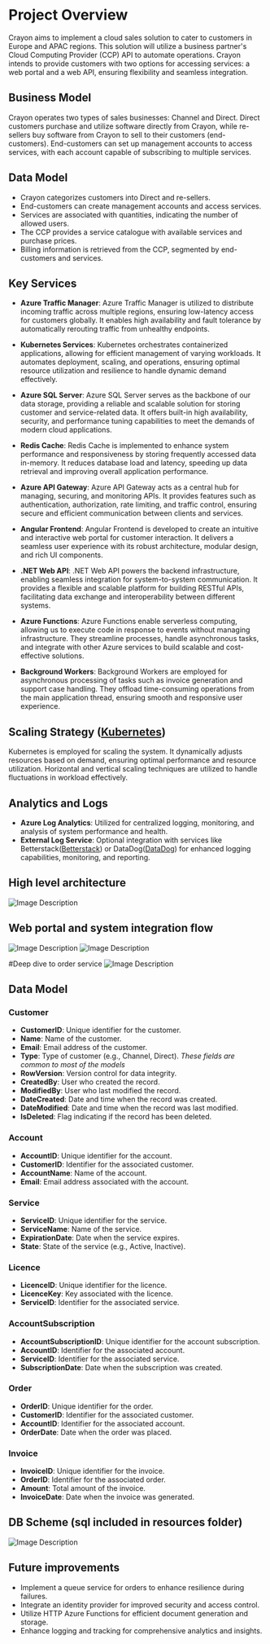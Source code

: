 # Project Overview

Crayon aims to implement a cloud sales solution to cater to customers in Europe and APAC regions. This solution will utilize a business partner's Cloud Computing Provider (CCP) API to automate operations. Crayon intends to provide customers with two options for accessing services: a web portal and a web API, ensuring flexibility and seamless integration.

## Business Model

Crayon operates two types of sales businesses: Channel and Direct. Direct customers purchase and utilize software directly from Crayon, while re-sellers buy software from Crayon to sell to their customers (end-customers). End-customers can set up management accounts to access services, with each account capable of subscribing to multiple services.

## Data Model

- Crayon categorizes customers into Direct and re-sellers.
- End-customers can create management accounts and access services.
- Services are associated with quantities, indicating the number of allowed users.
- The CCP provides a service catalogue with available services and purchase prices.
- Billing information is retrieved from the CCP, segmented by end-customers and services.

## Key Services

- **Azure Traffic Manager**: Azure Traffic Manager is utilized to distribute incoming traffic across multiple regions, ensuring low-latency access for customers globally. It enables high availability and fault tolerance by automatically rerouting traffic from unhealthy endpoints.

- **Kubernetes Services**: Kubernetes orchestrates containerized applications, allowing for efficient management of varying workloads. It automates deployment, scaling, and operations, ensuring optimal resource utilization and resilience to handle dynamic demand effectively.

- **Azure SQL Server**: Azure SQL Server serves as the backbone of our data storage, providing a reliable and scalable solution for storing customer and service-related data. It offers built-in high availability, security, and performance tuning capabilities to meet the demands of modern cloud applications.

- **Redis Cache**: Redis Cache is implemented to enhance system performance and responsiveness by storing frequently accessed data in-memory. It reduces database load and latency, speeding up data retrieval and improving overall application performance.

- **Azure API Gateway**: Azure API Gateway acts as a central hub for managing, securing, and monitoring APIs. It provides features such as authentication, authorization, rate limiting, and traffic control, ensuring secure and efficient communication between clients and services.

- **Angular Frontend**: Angular Frontend is developed to create an intuitive and interactive web portal for customer interaction. It delivers a seamless user experience with its robust architecture, modular design, and rich UI components.

- **.NET Web API**: .NET Web API powers the backend infrastructure, enabling seamless integration for system-to-system communication. It provides a flexible and scalable platform for building RESTful APIs, facilitating data exchange and interoperability between different systems.

- **Azure Functions**: Azure Functions enable serverless computing, allowing us to execute code in response to events without managing infrastructure. They streamline processes, handle asynchronous tasks, and integrate with other Azure services to build scalable and cost-effective solutions.

- **Background Workers**: Background Workers are employed for asynchronous processing of tasks such as invoice generation and support case handling. They offload time-consuming operations from the main application thread, ensuring smooth and responsive user experience.

## Scaling Strategy ([Kubernetes](https://kubernetes.io/))

Kubernetes is employed for scaling the system. It dynamically adjusts resources based on demand, ensuring optimal performance and resource utilization. Horizontal and vertical scaling techniques are utilized to handle fluctuations in workload effectively.

## Analytics and Logs

- **Azure Log Analytics**: Utilized for centralized logging, monitoring, and analysis of system performance and health.
- **External Log Service**: Optional integration with services like Betterstack([Betterstack](https://betterstack.com/logs)) or DataDog([DataDog](https://docs.datadoghq.com/logs/)) for enhanced logging capabilities, monitoring, and reporting.

## High level architecture
![Image Description](./Resources/OverviewHLA.png)

## Web portal and system integration flow
![Image Description](./Resources/WebApiFlow.png)
![Image Description](./Resources/WebPortalFlow.png)

#Deep dive to order service
![Image Description](./Resources/DeepDiveOrderFlow.png)

## Data Model
### Customer

- **CustomerID**: Unique identifier for the customer.
- **Name**: Name of the customer.
- **Email**: Email address of the customer.
- **Type**: Type of customer (e.g., Channel, Direct).
*These fields are common to most of the models*
- **RowVersion**: Version control for data integrity.
- **CreatedBy**: User who created the record.
- **ModifiedBy**: User who last modified the record.
- **DateCreated**: Date and time when the record was created.
- **DateModified**: Date and time when the record was last modified.
- **IsDeleted**: Flag indicating if the record has been deleted.

### Account

- **AccountID**: Unique identifier for the account.
- **CustomerID**: Identifier for the associated customer.
- **AccountName**: Name of the account.
- **Email**: Email address associated with the account.

### Service

- **ServiceID**: Unique identifier for the service.
- **ServiceName**: Name of the service.
- **ExpirationDate**: Date when the service expires.
- **State**: State of the service (e.g., Active, Inactive).

### Licence

- **LicenceID**: Unique identifier for the licence.
- **LicenceKey**: Key associated with the licence.
- **ServiceID**: Identifier for the associated service.

### AccountSubscription

- **AccountSubscriptionID**: Unique identifier for the account subscription.
- **AccountID**: Identifier for the associated account.
- **ServiceID**: Identifier for the associated service.
- **SubscriptionDate**: Date when the subscription was created.


### Order

- **OrderID**: Unique identifier for the order.
- **CustomerID**: Identifier for the associated customer.
- **AccountID**: Identifier for the associated account.
- **OrderDate**: Date when the order was placed.

### Invoice

- **InvoiceID**: Unique identifier for the invoice.
- **OrderID**: Identifier for the associated order.
- **Amount**: Total amount of the invoice.
- **InvoiceDate**: Date when the invoice was generated.

## DB Scheme (sql included in resources folder)
![Image Description](./Resources/DBScheme.png)


## Future improvements
- Implement a queue service for orders to enhance resilience during failures.
- Integrate an identity provider for improved security and access control.
- Utilize HTTP Azure Functions for efficient document generation and storage.
- Enhance logging and tracking for comprehensive analytics and insights.
